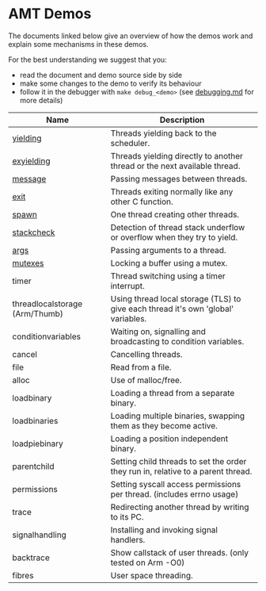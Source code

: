# AMT Demos

The documents linked below give an overview of how the demos work and explain some mechanisms in these demos.

For the best understanding we suggest that you:
* read the document and demo source side by side
* make some changes to the demo to verify its behaviour
* follow it in the debugger with `make debug_<demo>` (see [debugging.md](debugging.md) for more details)

| Name                                        | Description                                                                       |
| ------------------------------------------- | --------------------------------------------------------------------------------- |
| [yielding](../demos/yielding/README.md)     | Threads yielding back to the scheduler.                                           |
| [exyielding](../demos/exyielding/README.md) | Threads yielding directly to another thread or the next available thread.         |
| [message](../demos/message/README.md)       | Passing messages between threads.                                                 |
| [exit](../demos/exit/README.md)             | Threads exiting normally like any other C function.                               |
| [spawn](../demos/spawn/README.md)           | One thread creating other threads.                                                |
| [stackcheck](../demos/stackcheck/README.md) | Detection of thread stack underflow or overflow when they try to yield.           |
| [args](../demos/args/README.md)             | Passing arguments to a thread.                                                    |
| [mutexes](../demos/mutexes/README.md)       | Locking a buffer using a mutex.                                                   |
| timer                                       | Thread switching using a timer interrupt.                                         |
| threadlocalstorage (Arm/Thumb)              | Using thread local storage (TLS) to give each thread it's own 'global' variables. |
| conditionvariables                          | Waiting on, signalling and broadcasting to condition variables.                   |
| cancel                                      | Cancelling threads.                                                               |
| file                                        | Read from a file.                                                                 |
| alloc                                       | Use of malloc/free.                                                               |
| loadbinary                                  | Loading a thread from a separate binary.                                          |
| loadbinaries                                | Loading multiple binaries, swapping them as they become active.                   |
| loadpiebinary                               | Loading a position independent binary.                                            |
| parentchild                                 | Setting child threads to set the order they run in, relative to a parent thread.  |
| permissions                                 | Setting syscall access permissions per thread. (includes errno usage)             |
| trace                                       | Redirecting another thread by writing to its PC.                                  |
| signalhandling                              | Installing and invoking signal handlers.                                          |
| backtrace                                   | Show callstack of user threads. (only tested on Arm -O0)                          |
| fibres                                      | User space threading.                                                             |
